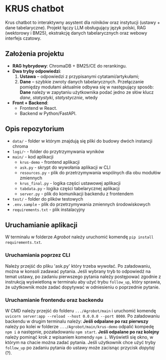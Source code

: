 # KRUS chatbot
Krus chatbot to interaktywny asystent dla rolników oraz instytucji (ustawy + dane tabelaryczne). Projekt łączy LLM obsługujący język polski, RAG (wektorowy i BM25), ekstrakcję danych tabelarycznych oraz webowy interfejs czatowy.
## Założenia projektu
* **RAG hybrydowy**: ChromaDB + BM25/CE do rerankingu.
* **Dwa tryby odpowiedzi**:
  1. **Ustawa** – odpowiedzi z przypisanymi cytatami/artykułami;
  2. **Dane** – szybkie zwroty danych tabelarycznych.
Przełączanie pomiędzy modułami aktualnie odbywa się w następujący sposób:
**Dane** należy w zapytaniu użytkownika podać jedno ze słów klucz *dane*, *statystyki*, *statystycznie*, wtedy 
* **Front + Backend**:
  * Frontend w React.
  * Backend w Python/FastAPI.
## Opis repozytorium
* `data/` - folder w którym znajdują się pliki do budowy dwóch instancji chroma 
* `logi/`- - folder do przytrzymywania wyników 
* `main/` - kod aplikacji
    * `krus-demo` - frontend aplikacji
    * `ask.py` - skrypt do wywołania aplikacji w CLI
    * `resources.py` - plik do przetrzymywania wspólnych dla obu modułów zmiennych
    * `krus_final.py` - logika części ustawowej aplikacji
    * `tabdata.py` - logika części tabelarycznej aplikacji
    * `server.py` - plik do komunikacji backendu z frontendem
* `test/` - folder do plików testowych 
* `.env.sample` - plik do przetrzymywania zmiennych środowiskowych
* `requirements.txt` - plik instalacyjny
## Uruchamianie aplikacji 
W terminalu w folderze *Agrobot* należy uruchomić komendę `pip install requirements.txt`. 
### Uruchamiania poprzez CLI
Należy przejść do pliku 'ask.py' który trzeba wywołać. Po załadowaniu, można w konsoli zadawać pytania. Jeśli wybrany tryb to odpowiedź na temat ustawy, po zadaniu pierwszego pytania należy postępować zgodnie z instrukcją wyświetloną w terminalu aby użyć trybu `follow_up`, który sprawia, że użytkownik może zadać dopytywać w odniesieniu o poprzednie pytanie. 
### Uruchamianie frontendu oraz backendu
W CMD należy przejść do folderu `.../Agrobot/main` i uruchomić komendę `uvicorn server:app --reload --host 0.0.0.0 --port 8000`. Po załadowaniu backendu w drugim terminalu należy:
**Jeśli odpalane po raz pierwszy** należy po kolei w folderze `.../Agrobot/main/krus-demo` odpalić kompedę `npm i` a następnie, pozaładowaniu `npm start`. 
**Jeśli odpalane po raz kolejny** należy pominąć krok z wpisaniem komendy `npm i`.
Wyświetli się okno, w którym na chacie można zadać pytania. Jeśli użytkownik chce użyć tryby `follow_up` po zadaniu pytania do ustawy może zacisnąc przycisk *dopytaj* (?). 
